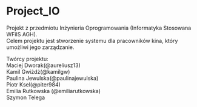 # Project_IO
Projekt z przedmiotu Inżynieria Oprogramowania (Informatyka Stosowana WFiIS AGH).  
Celem projektu jest stworzenie systemu dla pracowników kina, który umożliwi jego zarządzanie.

Twórcy projektu:  
Maciej Dworak(@aureliusz13)  
Kamil Gwiżdż(@kamilgw)  
Paulina Jewulska(@paulinajewulska)  
Piotr Ksel(@piter984)  
Emilia Rutkowska (@emiliarutkowska)  
Szymon Telega
